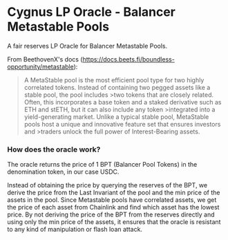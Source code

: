 # Cygnus LP Oracle - Balancer Metastable Pools

A fair reserves LP Oracle for Balancer Metastable Pools.

From BeethovenX's docs (https://docs.beets.fi/boundless-opportunity/metastable):

>A MetaStable pool is the most efficient pool type for two highly correlated tokens. Instead of containing two pegged assets like a stable pool, the pool includes >two tokens that are closely related. Often, this incorporates a base token and a staked derivative such as ETH and stETH, but it can also include any token >integrated into a yield-generating market. Unlike a typical stable pool, MetaStable pools host a unique and innovative feature set that ensures investors and >traders unlock the full power of Interest-Bearing assets.

### How does the oracle work?

The oracle returns the price of 1 BPT (Balancer Pool Tokens) in the denomination token, in our case USDC. 

Instead of obtaining the price by querying the reserves of the BPT, we derive the price from the Last Invariant of the pool and the min price of the assets in the pool. Since Metastable pools have correlated assets, we get the price of each asset from Chainlink and find which asset has the lowest price. By not deriving the price of the BPT from the reserves directly and using only the min price of the assets, it ensures that the oracle is resistant to any kind of manipulation or flash loan attack.
